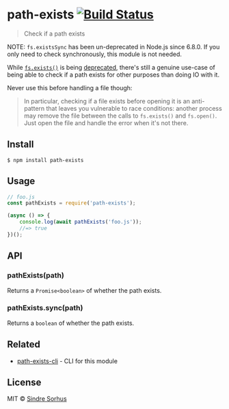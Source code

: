 # path-exists [![Build Status](https://travis-ci.org/sindresorhus/path-exists.svg?branch=master)](https://travis-ci.org/sindresorhus/path-exists)

> Check if a path exists

NOTE: `fs.existsSync` has been un-deprecated in Node.js since 6.8.0. If you only need to check
synchronously, this module is not needed.

While [`fs.exists()`](https://nodejs.org/api/fs.html#fs_fs_exists_path_callback) is
being [deprecated](https://github.com/iojs/io.js/issues/103), there's still a genuine use-case of
being able to check if a path exists for other purposes than doing IO with it.

Never use this before handling a file though:

> In particular, checking if a file exists before opening it is an anti-pattern that leaves you
> vulnerable to race conditions: another process may remove the file between the calls to
`fs.exists()` and `fs.open()`. Just open the file and handle the error when it's not there.

## Install

```
$ npm install path-exists
```

## Usage

```js
// foo.js
const pathExists = require('path-exists');

(async () => {
	console.log(await pathExists('foo.js'));
	//=> true
})();
```

## API

### pathExists(path)

Returns a `Promise<boolean>` of whether the path exists.

### pathExists.sync(path)

Returns a `boolean` of whether the path exists.

## Related

- [path-exists-cli](https://github.com/sindresorhus/path-exists-cli) - CLI for this module

## License

MIT © [Sindre Sorhus](https://sindresorhus.com)
